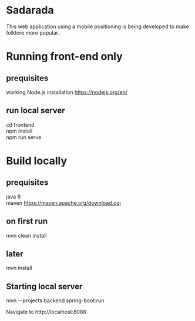 # Sadarada
This web application using a mobile positioning is being developed to make folklore more popular.

# Running front-end only

## prequisites
working Node.js installation https://nodejs.org/en/

## run local server
cd frontend <br>
npm install <br>
npm run serve

# Build locally

## prequisites
java 8 <br>
maven https://maven.apache.org/download.cgi

## on first run
mvn clean install

## later
mvn install

## Starting local server
mvn --projects backend spring-boot:run<br>

Navigate to http://localhost:8088
